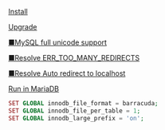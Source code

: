 
[Install](https://docs.moodle.org/35/en/Git_for_Administrators)

[Upgrade](https://docs.moodle.org/35/en/Upgrading)


[■MySQL full unicode support](https://docs.moodle.org/35/en/MySQL_full_unicode_support)

[■Resolve ERR_TOO_MANY_REDIRECTS](https://www.youtube.com/watch?v=GKa7g2CY7t4)

[■Resolve Auto redirect to localhost](https://stackoverflow.com/questions/42092750/wamp-server-redirects-to-localhost-from-ip-address)



[Run in MariaDB](https://docs.moodle.org/35/en/MySQL_full_unicode_support)
```php
SET GLOBAL innodb_file_format = barracuda;
SET GLOBAL innodb_file_per_table = 1;
SET GLOBAL innodb_large_prefix = 'on';
```


